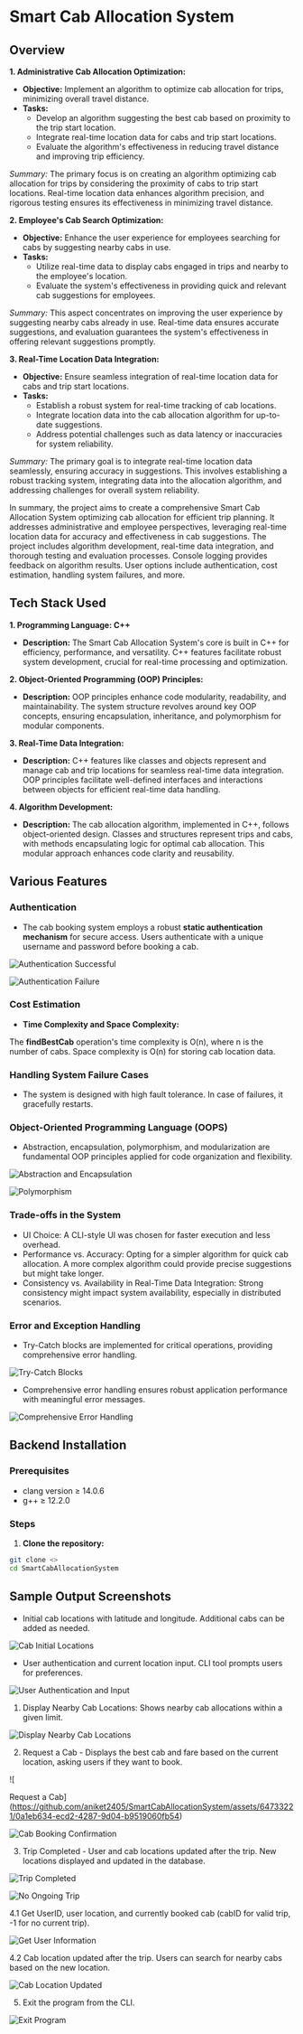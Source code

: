 # Smart Cab Allocation System

## Overview

**1. Administrative Cab Allocation Optimization:**

- **Objective:** Implement an algorithm to optimize cab allocation for trips, minimizing overall travel distance.
- **Tasks:**
    - Develop an algorithm suggesting the best cab based on proximity to the trip start location.
    - Integrate real-time location data for cabs and trip start locations.
    - Evaluate the algorithm's effectiveness in reducing travel distance and improving trip efficiency.

*Summary:* The primary focus is on creating an algorithm optimizing cab allocation for trips by considering the proximity of cabs to trip start locations. Real-time location data enhances algorithm precision, and rigorous testing ensures its effectiveness in minimizing travel distance.

**2. Employee's Cab Search Optimization:**

- **Objective:** Enhance the user experience for employees searching for cabs by suggesting nearby cabs in use.
- **Tasks:**
    - Utilize real-time data to display cabs engaged in trips and nearby to the employee's location.
    - Evaluate the system's effectiveness in providing quick and relevant cab suggestions for employees.

*Summary:* This aspect concentrates on improving the user experience by suggesting nearby cabs already in use. Real-time data ensures accurate suggestions, and evaluation guarantees the system's effectiveness in offering relevant suggestions promptly.

**3. Real-Time Location Data Integration:**

- **Objective:** Ensure seamless integration of real-time location data for cabs and trip start locations.
- **Tasks:**
    - Establish a robust system for real-time tracking of cab locations.
    - Integrate location data into the cab allocation algorithm for up-to-date suggestions.
    - Address potential challenges such as data latency or inaccuracies for system reliability.

*Summary:* The primary goal is to integrate real-time location data seamlessly, ensuring accuracy in suggestions. This involves establishing a robust tracking system, integrating data into the allocation algorithm, and addressing challenges for overall system reliability.

In summary, the project aims to create a comprehensive Smart Cab Allocation System optimizing cab allocation for efficient trip planning. It addresses administrative and employee perspectives, leveraging real-time location data for accuracy and effectiveness in cab suggestions. The project includes algorithm development, real-time data integration, and thorough testing and evaluation processes. Console logging provides feedback on algorithm results. User options include authentication, cost estimation, handling system failures, and more.

## Tech Stack Used

**1. Programming Language: C++**

- **Description:** The Smart Cab Allocation System's core is built in C++ for efficiency, performance, and versatility. C++ features facilitate robust system development, crucial for real-time processing and optimization.

**2. Object-Oriented Programming (OOP) Principles:**

- **Description:** OOP principles enhance code modularity, readability, and maintainability. The system structure revolves around key OOP concepts, ensuring encapsulation, inheritance, and polymorphism for modular components.

**3. Real-Time Data Integration:**

- **Description:** C++ features like classes and objects represent and manage cab and trip locations for seamless real-time data integration. OOP principles facilitate well-defined interfaces and interactions between objects for efficient real-time data handling.

**4. Algorithm Development:**

- **Description:** The cab allocation algorithm, implemented in C++, follows object-oriented design. Classes and structures represent trips and cabs, with methods encapsulating logic for optimal cab allocation. This modular approach enhances code clarity and reusability.

## Various Features

### Authentication

- The cab booking system employs a robust **static authentication mechanism** for secure access. Users authenticate with a unique username and password before booking a cab.

![Authentication Successful](https://github.com/Mansi-Kain/SmartCabAllocationSystem/blob/master/SmartCabAllocationSystem-master/SmartCabAllocationSystem-master/Images/img2.jpg)

![Authentication Failure](https://github.com/Mansi-Kain/SmartCabAllocationSystem/blob/master/SmartCabAllocationSystem-master/SmartCabAllocationSystem-master/Images/img1.jpg)

### Cost Estimation

- **Time Complexity and Space Complexity:**

The **findBestCab** operation's time complexity is O(n), where n is the number of cabs. Space complexity is O(n) for storing cab location data.

### Handling System Failure Cases

- The system is designed with high fault tolerance. In case of failures, it gracefully restarts.

### Object-Oriented Programming Language (OOPS)

- Abstraction, encapsulation, polymorphism, and modularization are fundamental OOP principles applied for code organization and flexibility.

![Abstraction and Encapsulation](https://github.com/aniket2405/SmartCabAllocationSystem/assets/64733221/ab782a07-4c98-4708-b3c7-82ea0b94fe33)

![Polymorphism](https://github.com/aniket2405/SmartCabAllocationSystem/assets/64733221/468f4b1a-c841-4c33-b937-054c0ced86b2)

### Trade-offs in the System

- UI Choice: A CLI-style UI was chosen for faster execution and less overhead.
- Performance vs. Accuracy: Opting for a simpler algorithm for quick cab allocation. A more complex algorithm could provide precise suggestions but might take longer.
- Consistency vs. Availability in Real-Time Data Integration: Strong consistency might impact system availability, especially in distributed scenarios.

### Error and Exception Handling

- Try-Catch blocks are implemented for critical operations, providing comprehensive error handling.

![Try-Catch Blocks](https://github.com/aniket2405/SmartCabAllocationSystem/assets/64733221/da78acac-2635-42aa-9c42-f6ddbfa1f16d)

- Comprehensive error handling ensures robust application performance with meaningful error messages.

![Comprehensive Error Handling](https://github.com/aniket2405/SmartCabAllocationSystem/assets/64733221/5c382ef1-1ba7-42cb-a818-df2b51ac07e2)

## Backend Installation

### Prerequisites

- clang version ≥ 14.0.6
- g++ ≥ 12.2.0

### Steps

1. **Clone the repository:**

```bash
git clone <>
cd SmartCabAllocationSystem
```

## Sample Output Screenshots

- Initial cab locations with latitude and longitude. Additional cabs can be added as needed.

![Cab Initial Locations](https://github.com/Mansi-Kain/SmartCabAllocationSystem/blob/master/SmartCabAllocationSystem-master/SmartCabAllocationSystem-master/Images/img3.jpg)

- User authentication and current location input. CLI tool prompts users for preferences.

![User Authentication and Input](https://github.com/aniket2405/SmartCabAllocationSystem/assets/64733221/f8e08ded-f199-44ad-9c98-875c0abdda53)

1. Display Nearby Cab Locations: Shows nearby cab allocations within a given limit.

![Display Nearby Cab Locations](https://github.com/aniket2405/SmartCabAllocationSystem/assets/64733221/981ba6a4-612b-4d2d-a5ab-18a70c480864)

2. Request a Cab - Displays the best cab and fare based on the current location, asking users if they want to book.

![

Request a Cab](https://github.com/aniket2405/SmartCabAllocationSystem/assets/64733221/0a1eb634-ecd2-4287-9d04-b9519060fb54)

![Cab Booking Confirmation](https://github.com/aniket2405/SmartCabAllocationSystem/assets/64733221/ce073460-a339-42fa-9e81-7f2aa2c21e3f)

3. Trip Completed - User and cab locations updated after the trip. New locations displayed and updated in the database.

![Trip Completed](https://github.com/aniket2405/SmartCabAllocationSystem/assets/64733221/da187049-7443-4b87-8dc0-aee22dd39b0d)

![No Ongoing Trip](https://github.com/aniket2405/SmartCabAllocationSystem/assets/64733221/128d764b-c0e5-4a9a-81d1-2c0258959196)

4.1 Get UserID, user location, and currently booked cab (cabID for valid trip, -1 for no current trip).

![Get User Information](https://github.com/aniket2405/SmartCabAllocationSystem/assets/64733221/7ebd174f-186c-4105-a718-76cbcb3cb1ab)

4.2 Cab location updated after the trip. Users can search for nearby cabs based on the new location.

![Cab Location Updated](https://github.com/aniket2405/SmartCabAllocationSystem/assets/64733221/315456dc-9850-497c-bc8b-bb30a7fa1501)

5. Exit the program from the CLI.

![Exit Program](https://github.com/aniket2405/SmartCabAllocationSystem/assets/64733221/709420ed-a8b6-441a-a316-e74876903263)
